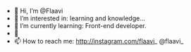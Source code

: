 - 👋 Hi, I’m @Flaavi
- 👀 I’m interested in: learning and knowledge...
- 🌱 I’m currently learning: Front-end developer.
- 💞️
- 📫 How to reach me: http://instagram.com/flaavi_ @flaavi_

<!---
Flaavi/Flaavi is a ✨ special ✨ repository because its `README.md` (this file) appears on your GitHub profile.
You can click the Preview link to take a look at your changes.
--->
